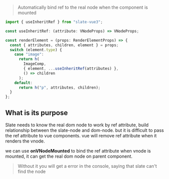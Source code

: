 > Automatically bind ref to the real node when the component is mounted

```typescript
import { useInheritRef } from "slate-vue3";

const useInheritRef: (attribute: VNodeProps) => VNodeProps;

const renderElement = (props: RenderElementProps) => {
  const { attributes, children, element } = props;
  switch (element.type) {
    case "image":
      return h(
        ImageComp,
        { element, ...useInheritRef(attributes) },
        () => children
      );
    default:
      return h("p", attributes, children);
  }
};
```

## What is its purpose

Slate needs to know the real dom node to work by ref attribute, build relationship between the slate-node and dom-node. but it is difficult to pass the ref attribute to vue components. vue will remove ref attribute when it renders the vnode.

we can use **onVNodeMounted** to bind the ref attribute when vnode is mounted, it can get the real dom node on parent component.

> Without it you will get a error in the console, saying that slate can't find the node
